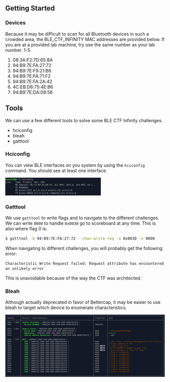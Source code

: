 ## Getting Started

### Devices

Because it may be difficult to scan for all Bluetooth devices in such a crowded area, the BLE_CTF_INFINITY MAC addresses are provided below. If you are at a provided lab machine, try use the same number as your lab number. 1-5.

1. 08:3A:F2:7D:65:8A
2. 94:B9:7E:FA:27:72
3. 94:B9:7E:F9:21:B6
4. 94:B9:7E:FA:71:F2
5. 94:B9:7E:FA:2A:42
6. 4C:EB:D6:75:4E:B6
7. 94:B9:7E:DA:08:56

## Tools

We can use a few different tools to solve some BLE CTF Infinity challenges.

- hciconfig
- bleah
- gatttool

### Hciconfig

You can view BLE interfaces on you system by using the `hciconfig` command. You should see at least one interface.

<img src="images/hciconfig.png" width="60%"/>

### Gatttool

We use `gatttool` to write flags and to navigate to the different challenges. We can write `0000` to handle `0x0030` go to scoreboard at any time. This is also where flag 0 is.
```bash
$ gatttool -b 94:B9:7E:FA:27:72 --char-write-req -a 0x0030 -n 0000
```

When navigating to different challenges, you will probably get the following error:
```
Characteristic Write Request failed: Request attribute has encountered an unlikely error
```
This is unavoidable because of the way the CTF was architected.


### Bleah

Although actually deprecated in favor of Bettercap, it may be easier to use bleah to target which device to enumerate characteristics.

<img src="images/bleah_scoreboard.png"/>
